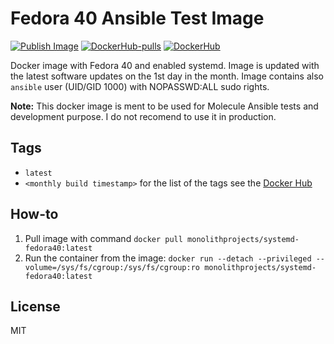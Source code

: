 # Fedora 40 Ansible Test Image

[![Publish Image](https://github.com/MonolithProjects/docker-systemd-fedora40/actions/workflows/publish.yml/badge.svg)](https://github.com/MonolithProjects/docker-systemd-fedora40/actions/workflows/publish.yml)
[![DockerHub-pulls](https://img.shields.io/docker/pulls/monolithprojects/systemd-fedora40)](https://hub.docker.com/repository/docker/monolithprojects/systemd-fedora40)
[![DockerHub](https://img.shields.io/docker/image-size/monolithprojects/systemd-fedora40)](https://hub.docker.com/repository/docker/monolithprojects/systemd-fedora40)

Docker image with Fedora 40 and enabled systemd. Image is updated with the latest software updates on the 1st day in the month. Image contains also `ansible` user (UID/GID 1000) with NOPASSWD:ALL sudo rights.  

**Note:** This docker image is ment to be used for Molecule Ansible tests and development purpose. I do not recomend to use it in production.

## Tags

- `latest`  
- `<monthly build timestamp>` for the list of the tags see the [Docker Hub](https://hub.docker.com/repository/docker/monolithprojects/systemd-fedora40/tags?page=1)

## How-to

  1. Pull image with command `docker pull monolithprojects/systemd-fedora40:latest`  
  2. Run the container from the image: `docker run --detach --privileged --volume=/sys/fs/cgroup:/sys/fs/cgroup:ro monolithprojects/systemd-fedora40:latest`  

## License

MIT
